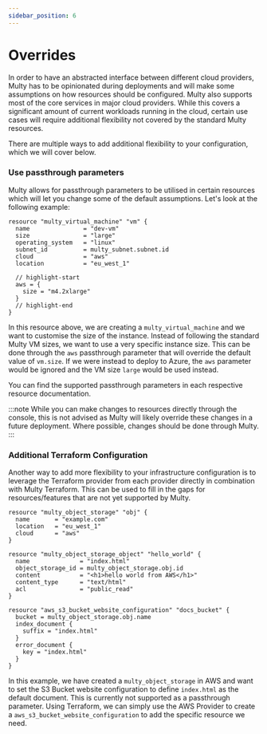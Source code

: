 ```yaml
---
sidebar_position: 6
---
```


# Overrides

In order to have an abstracted interface between different cloud providers, Multy has to be opinionated during deployments and will make some assumptions on how resources should be configured. Multy also supports most of the core services in major cloud providers. While this covers a significant amount of current workloads running in the cloud, certain use cases will require additional flexibility not covered by the standard Multy resources. 

There are multiple ways to add additional flexibility to your configuration, which we will cover below.

### Use passthrough parameters

Multy allows for passthrough parameters to be utilised in certain resources which will let you change some of the default assumptions. Let's look at the following example:

```hcl
resource "multy_virtual_machine" "vm" {
  name               = "dev-vm"
  size               = "large"
  operating_system   = "linux"
  subnet_id          = multy_subnet.subnet.id
  cloud              = "aws"
  location           = "eu_west_1"

  // highlight-start
  aws = {
    size = "m4.2xlarge"
  }
  // highlight-end
}
```

In this resource above, we are creating a `multy_virtual_machine` and we want to customise the size of the instance. Instead of following the standard Multy VM sizes, we want to use a very specific instance size. This can be done through the `aws` passthrough parameter that will override the default value of `vm.size`. If we were instead to deploy to Azure, the `aws` parameter would be ignored and the VM size `large` would be used instead. 

You can find the supported passthrough parameters in each respective resource documentation. 

:::note
While you can make changes to resources directly through the console, this is not advised as Multy will likely override these changes in a future deployment. Where possible, changes should be done through Multy. 
:::

### Additional Terraform Configuration

Another way to add more flexibility to your infrastructure configuration is to leverage the Terraform provider from each provider directly in combination with Multy Terraform. This can be used to fill in the gaps for resources/features that are not yet supported by Multy.

```hcl
resource "multy_object_storage" "obj" {
  name       = "example.com"
  location   = "eu_west_1"
  cloud      = "aws"
}

resource "multy_object_storage_object" "hello_world" {
  name              = "index.html"
  object_storage_id = multy_object_storage.obj.id
  content           = "<h1>hello world from AWS</h1>"
  content_type      = "text/html"
  acl               = "public_read"
}

resource "aws_s3_bucket_website_configuration" "docs_bucket" {
  bucket = multy_object_storage.obj.name
  index_document {
    suffix = "index.html"
  }
  error_document {
    key = "index.html"
  }
}
```

In this example, we have created a `multy_object_storage` in AWS and want to set the S3 Bucket website configuration to define `index.html` as the default document. This is currently not supported as a passthrough parameter. Using Terraform, we can simply use the AWS Provider to create a `aws_s3_bucket_website_configuration` to add the specific resource we need. 

